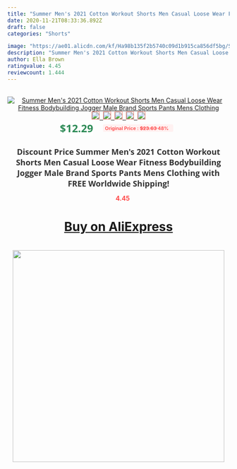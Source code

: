 ```yaml
---
title: "Summer Men's 2021 Cotton Workout Shorts Men Casual Loose Wear Fitness Bodybuilding Jogger Male Brand Sports Pants Mens Clothing"
date: 2020-11-21T08:33:36.892Z
draft: false
categories: "Shorts"

image: "https://ae01.alicdn.com/kf/Ha98b135f2b5740c09d1b915ca856df5bg/Summer-Men-s-2021-Cotton-Workout-Shorts-Men-Casual-Loose-Wear-Fitness-Bodybuilding-Jogger-Male-Brand.jpg"
description: "Summer Men's 2021 Cotton Workout Shorts Men Casual Loose Wear Fitness Bodybuilding Jogger Male Brand Sports Pants Mens Clothing"
author: Ella Brown
ratingvalue: 4.45
reviewcount: 1.444
---
```

<br>
<div style="text-align: center;">
<a href="https://s.click.aliexpress.com/e/_9GTbXf" target="_blank" rel="nofollow noopener noreferrer"><img alt="Summer Men's 2021 Cotton Workout Shorts Men Casual Loose Wear Fitness Bodybuilding Jogger Male Brand Sports Pants Mens Clothing" class="magnifier-image" src="https://ae01.alicdn.com/kf/Ha98b135f2b5740c09d1b915ca856df5bg/Summer-Men-s-2021-Cotton-Workout-Shorts-Men-Casual-Loose-Wear-Fitness-Bodybuilding-Jogger-Male-Brand.jpg_640x640.jpg">
<br>
<img style="border:1px solid salmon" src="https://ae01.alicdn.com/kf/Ha98b135f2b5740c09d1b915ca856df5bg/Summer-Men-s-2021-Cotton-Workout-Shorts-Men-Casual-Loose-Wear-Fitness-Bodybuilding-Jogger-Male-Brand.jpg_120x120.jpg">&nbsp;&nbsp;<img style="border:1px solid salmon" src="https://ae01.alicdn.com/kf/He9f00b5c053e4b59a93c4fd23c84c290e/Summer-Men-s-2021-Cotton-Workout-Shorts-Men-Casual-Loose-Wear-Fitness-Bodybuilding-Jogger-Male-Brand.jpg_120x120.jpg">&nbsp;&nbsp;<img style="border:1px solid salmon" src="https://ae01.alicdn.com/kf/H4d26922b25784daa9ceb19b22d9505baE/Summer-Men-s-2021-Cotton-Workout-Shorts-Men-Casual-Loose-Wear-Fitness-Bodybuilding-Jogger-Male-Brand.jpg_120x120.jpg">&nbsp;&nbsp;<img style="border:1px solid salmon" src="https://ae01.alicdn.com/kf/Heab784bba789430baa3ccd356b69293eK/Summer-Men-s-2021-Cotton-Workout-Shorts-Men-Casual-Loose-Wear-Fitness-Bodybuilding-Jogger-Male-Brand.jpg_120x120.jpg">&nbsp;&nbsp;<img style="border:1px solid salmon" src="https://ae01.alicdn.com/kf/H128a5cea271f4873a9b6c7c254db51fa1/Summer-Men-s-2021-Cotton-Workout-Shorts-Men-Casual-Loose-Wear-Fitness-Bodybuilding-Jogger-Male-Brand.jpg_120x120.jpg"></a></div><br0>
<div style="text-align: center;"><span style="background-color: white; border: 0px; box-sizing: border-box; color: seagreen; display: inline-block; font-family: &quot;open sans&quot; , &quot;arial&quot; , &quot;helvetica&quot; , sans-serif , &quot;heiti&quot;; font-size: 24px; font-stretch: inherit; font-weight: 700; line-height: inherit; margin: 0px 10px 0px 0px; padding: 0px; vertical-align: middle;">$12.29 </span>
<span style="background: rgb(255 , 241 , 241); border-radius: 3px; border: 0px; box-sizing: border-box; color: #ff4747; display: inline-block; font-family: inherit; font-size: 12px; font-stretch: inherit; font-style: inherit; font-variant: inherit; font-weight: 600; line-height: inherit; margin: 0px; padding: 2px 5px; transform: scale(0.9); vertical-align: middle;">Original Price : <b style="text-decoration: line-through;">$23.63 </b> 48%&nbsp;&nbsp;</span></div>
<h1 style="color: #333333; display: inline-block; font-family: &quot;open sans&quot; , &quot;arial&quot; , &quot;helvetica&quot; , sans-serif , &quot;heiti&quot;; font-size: 18px; font-stretch: inherit; font-weight: 700; text-align: center;">Discount Price Summer Men's 2021 Cotton Workout Shorts Men Casual Loose Wear Fitness Bodybuilding Jogger Male Brand Sports Pants Mens Clothing with FREE Worldwide Shipping!</h1>
<div style="color: #ff4747; text-align: center;">
<img src="https://4.bp.blogspot.com/-M0ZcTcb-5uY/XleCXlxnR4I/AAAAAAAAAEc/OrjgMkXV1oMQFaCRZj5HQwOCBcu3w1FegCPcBGAYYCw/s1600/star.png" style="height: 15px;">&nbsp;<b>4.45</b></div>
<div class="button_cont" align="center"><a class="buynow_a" href="https://s.click.aliexpress.com/e/_9GTbXf" target="_blank" rel="nofollow noopener noreferrer"><H1>Buy on AliExpress</H1></a></div><br>
<div class="separator" style="clear: both; text-align: center;">
<img src="https://lh3.googleusercontent.com/-pTy5HemUv9M/XlePHvY0dAI/AAAAAAAAAE4/0nX5iRUoIWY8eMW9Dpxeirr157OZliDIgCLcBGAsYHQ/s1600/badge.gif" width="480">
</div>
